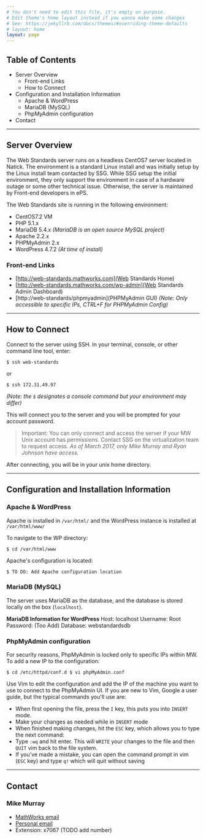 ```yaml
---
# You don't need to edit this file, it's empty on purpose.
# Edit theme's home layout instead if you wanna make some changes
# See: https://jekyllrb.com/docs/themes/#overriding-theme-defaults
# layout: home
layout: page
---
```

## Table of Contents
* Server Overview
  * Front-end Links
  * How to Connect
* Configuration and Installation Information
  * Apache & WordPress
  * MariaDB (MySQL)
  * PhpMyAdmin configuration
* Contact

* * *

## Server Overview
The Web Standards server runs on a headless CentOS7 server located in Natick.
The environment is a standard Linux install and was initially setup by the Linux install team contacted by SSG.
While SSG setup the initial environment, they only support the environment in case of a hardware outage
or some other technical issue.  Otherwise, the server is maintained by Front-end developers in ePS.

The Web Standards site is running in the following environment:
* CentOS7.2 VM
* PHP 5.1.x
* MariaDB 5.4.x _(MariaDB is an open source MySQL project)_
* Apache 2.2.x
* PHPMyAdmin 2.x
* WordPress 4.7.2 _(At time of install)_

### Front-end Links
* [http://web-standards.mathworks.com](Web Standards Home)
* [http://web-standards.mathworks.com/wp-admin](Web Standards Admin Dashboard)
* [http://web-standards/phpmyadmin](PHPMyAdmin GUI) _(Note: Only accessible to specific IPs, CTRL+F for PHPMyAdmin Config)_

* * *

## How to Connect
Connect to the server using SSH.  In your terminal, console, or other command line tool, enter:

`$ ssh web-standards`

or

`$ ssh 172.31.49.97`

_(Note: the `$` designates a console command but your environment may differ)_

This will connect you to the server and you will be prompted for your account password.

> Important: You can only connect and access the server if your MW Unix account has permissions.
Contact SSG on the virtualization team to request access.  _As of March 2017, only Mike Murray and Ryan Johnson
have access._

After connecting, you will be in your unix home directory.

* * *

## Configuration and Installation Information
### Apache & WordPress
Apache is installed in `/var/html/` and the WordPress instance is installed at `/var/html/www/`

To navigate to the WP directory:

`$ cd /var/html/www`

Apache's configuration is located:

`$ TO DO: Add Apache configuration location`

### MariaDB (MySQL)
The server uses MariaDB as the database, and the database is stored locally on the box (`localhost`).

**MariaDB Information for WordPress**
Host: localhost
Username: Root
Password: (Too Add)
Database: webstandardsdb

### PhpMyAdmin configuration
For security reasons, PhpMyAdmin is locked only to specific IPs within MW.  To add a new IP to the configuration:

`$ cd /etc/httpd/conf.d
$ vi phpMyAdmin.conf`

Use Vim to edit the configuration and add the IP of the machine you want to use to connect to the PhpMyAdmin UI.
If you are new to Vim, Google a user guide, but the typical commands you'll use are:

* When first opening the file, press the `I` key, this puts you into `INSERT` mode.
* Make your changes as needed while in `INSERT` mode
* When finished making changes, hit the `ESC` key, which allows you to type the next command:
* Type `:wq` and hit enter.  This will `WRITE` your changes to the file and then `QUIT` vim back to the file system.
* If you've made a mistake, you can open the command prompt in vim (`ESC` key) and type `q!` which will quit without saving

* * *

## Contact
### Mike Murray
* [MathWorks email](mailto:mike.murray@mathworks.com)
* [Personal email](mailto:michaelbrazell@gmail.com)
* Extension: x7067 (TODO add number)
